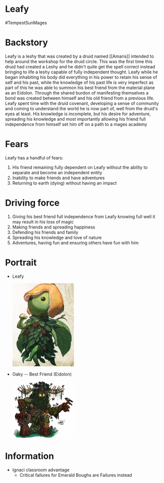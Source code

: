 # Leafy

#TempestSunMages

# Backstory

Leafy is a leshy that was created by a druid named [[Amaris]] intended to help around the workshop for the druid circle. This was the first time this druid had created a Leshy and he didn't quite get the spell correct instead bringing to life a leshy capable of fully independent thought. Leafy while he began inhabiting his body did everything in his power to retain his sense of self and his past, while the knowledge of his past life is very imperfect as part of this he was able to summon his best friend from the material plane as an Eidolon. Through the shared burdon of manifesting themselves a bond was created between himself and his old friend from a previous life. Leafy spent time with the druid covenant, developing a sense of community and coming to understand the world he is now part of, well from the druid's eyes at least. His knowledge is incomplete, but his desire for adventure, spreading his knowledge and most importantly allowing his friend full independence from himself set him off on a path to a mages academy

# Fears

Leafy has a handful of fears:

1. His friend remaining fully dependent on Leafy without the ability to separate and become an independent entity
2. Inability to make friends and have adventures
3. Returning to earth (dying) without having an impact

# Driving force

1. Giving his best friend full independence from Leafy knowing full well it may result in his loss of magic
2. Making friends and spreading happiness
3. Defending his friends and family
4. Spreading his knowledge and love of nature
5. Adventures, having fun and ensuring others have fun with him

# Portrait

- Leafy

  <img src="images/leafy.jpg" alt="Leafy Portrait" width="200" />

- Oaky -- Best Friend (Eidolon)

  <img src="images/oaky.jpg" alt="Oaky Portrait" width="200" />

# Information

- Ignaci classroom advantage
  - Critical failures for Emerald Boughs are Failures instead
